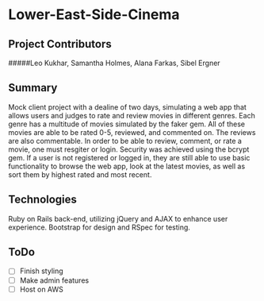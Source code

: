 # Lower-East-Side-Cinema

## Project Contributors

#####Leo Kukhar, Samantha Holmes, Alana Farkas, Sibel Ergner

## Summary
 Mock client project with a dealine of two days, simulating a web app that allows users and judges to rate and review movies in different genres. Each genre has a multitude of movies simulated by the faker gem. All of these movies are able to be rated 0-5, reviewed, and commented on. The reviews are also commentable. In order to be able to review, comment, or rate a movie, one must resgiter or login. Security was achieved using the bcrypt gem. If a user is not registered or logged in, they are still able to use basic functionality to browse the web app, look at the latest movies, as well as sort them by highest rated and most recent.

## Technologies

Ruby on Rails back-end, utilizing jQuery and AJAX to enhance user experience. Bootstrap for design and RSpec for testing.

## ToDo

- [ ] Finish styling
- [ ] Make admin features
- [ ] Host on AWS
